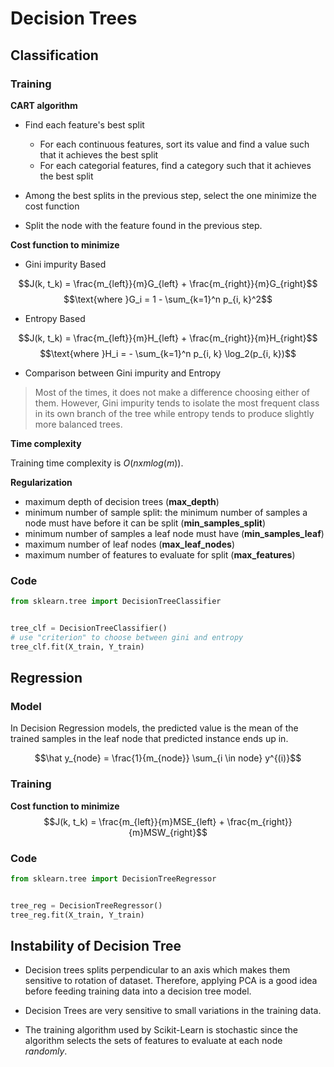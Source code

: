 # Decision Trees

## Classification
### Training
**CART algorithm**

- Find each feature's best split
    - For each continuous features, sort its value and find a value such that it achieves the best split
    - For each categorial features, find a category such that it achieves the best split

- Among the best splits in the previous step, select the one minimize the cost function

- Split the node with the feature found in the previous step.


**Cost function to minimize**

- Gini impurity Based

$$J(k, t_k) = \frac{m_{left}}{m}G_{left} + \frac{m_{right}}{m}G_{right}$$
$$\text{where }G_i = 1 - \sum_{k=1}^n p_{i, k}^2$$


- Entropy Based

$$J(k, t_k) = \frac{m_{left}}{m}H_{left} + \frac{m_{right}}{m}H_{right}$$
$$\text{where }H_i = - \sum_{k=1}^n p_{i, k} \log_2(p_{i, k})$$


- Comparison between Gini impurity and Entropy
> Most of the times, it does not make a difference choosing either of them. However, Gini impurity tends to isolate the most frequent class in its own branch of the tree while entropy tends to produce slightly more balanced trees.

**Time complexity**

Training time complexity is $O(n x m log(m))$.

**Regularization**

- maximum depth of decision trees (**max_depth**)
- minimum number of sample split: the minimum number of samples a node must have before it can be split (**min_samples_split**)
- minimum number of samples a leaf node must have (**min_samples_leaf**)
- maximum number of leaf nodes (**max_leaf_nodes**)
- maximum number of features to evaluate for split (**max_features**)


### Code
```python
from sklearn.tree import DecisionTreeClassifier


tree_clf = DecisionTreeClassifier()
# use "criterion" to choose between gini and entropy
tree_clf.fit(X_train, Y_train)
```


## Regression
### Model
In Decision Regression models, the predicted value is the mean of the trained samples in the leaf node that predicted instance ends up in.

$$\hat y_{node} = \frac{1}{m_{node}} \sum_{i \in node} y^{(i)}$$


### Training
**Cost function to minimize**
$$J(k, t_k) = \frac{m_{left}}{m}MSE_{left} + \frac{m_{right}}{m}MSW_{right}$$


### Code
```python
from sklearn.tree import DecisionTreeRegressor


tree_reg = DecisionTreeRegressor()
tree_reg.fit(X_train, Y_train)
```


## Instability of Decision Tree
- Decision trees splits perpendicular to an axis which makes them sensitive to rotation of dataset. Therefore, applying PCA is a good idea before feeding training data into a decision tree model.

- Decision Trees are very sensitive to small variations in the training data.

- The training algorithm used by Scikit-Learn is stochastic since the algorithm selects the sets of features to evaluate at each node *randomly*.

